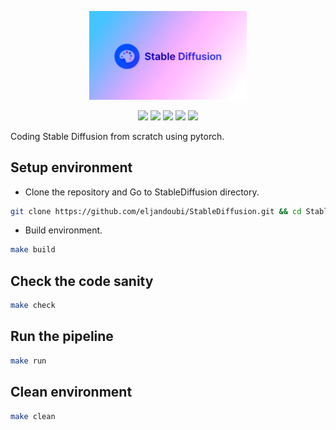 <p align="center">
    <a href="docs/imgs/StableDiffusion-Model-Logo.jpg">
        <img src="docs/imgs/StableDiffusion-Model-Logo.jpg" width="50%"/>
    </a>
</p>

<p align="center">
    <a href="License"><img src="https://img.shields.io/github/license/eljandoubi/StableDiffusion"></a>
    <a href="Linux"><img src="https://img.shields.io/github/actions/workflow/status/eljandoubi/StableDiffusion/linux-conda.yml?label=Linux"></a>
    <a href="Conda"><img src="https://img.shields.io/github/actions/workflow/status/eljandoubi/StableDiffusion/linux-conda.yml?label=Conda"></a>
    <a href="Pylint"><img src="https://img.shields.io/github/actions/workflow/status/eljandoubi/StableDiffusion/pylint-test.yml?label=Pylint"></a>
    <a href="Pytest"><img src="https://img.shields.io/github/actions/workflow/status/eljandoubi/StableDiffusion/pytest-ci.yml?label=Pytest"></a>
</p>

Coding Stable Diffusion from scratch using pytorch.

## Setup environment
* Clone the repository and Go to StableDiffusion directory.
```bash
git clone https://github.com/eljandoubi/StableDiffusion.git && cd StableDiffusion
```

* Build environment.
```bash
make build
```
## Check the code sanity
```bash
make check
```
## Run the pipeline
```bash
make run
```
## Clean environment
```bash
make clean
```